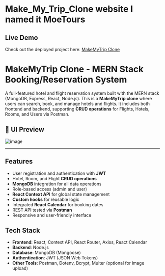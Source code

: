 # Make_My_Trip_Clone website I named it MoeTours
## Live Demo
Check out the deployed project here: [MakeMyTrip Clone](https://make-my-trip-clone-ub1r.onrender.com)
# MakeMyTrip Clone - MERN Stack Booking/Reservation System

A full-featured hotel and flight reservation system built with the MERN stack (MongoDB, Express, React, Node.js). This is a **MakeMyTrip clone** where users can search, book, and manage hotels and flights. It includes both frontend and backend, supporting **CRUD operations** for Flights, Hotels, Rooms, and Users via Postman.

## 📸 UI Preview

![image](https://github.com/user-attachments/assets/5e883b13-eab6-41ed-88a6-335209c3a936)
  


---

## Features

- User registration and authentication with **JWT**
- Hotel, Room, and Flight **CRUD operations**
- **MongoDB** integration for all data operations
- Role-based access (admin and user)
- **React Context API** for global state management
- **Custom hooks** for reusable logic
- Integrated **React Calendar** for booking dates
- REST API tested via **Postman**
- Responsive and user-friendly interface


##  Tech Stack

- **Frontend**: React, Context API, React Router, Axios, React Calendar
- **Backend**: Node.js
- **Database**: MongoDB (Mongoose)
- **Authentication**: JWT (JSON Web Tokens)
- **Other Tools**: Postman, Dotenv, Bcrypt, Multer (optional for image upload)
